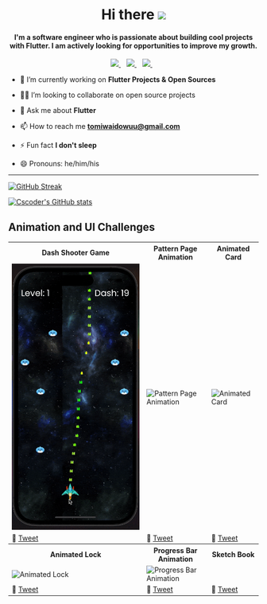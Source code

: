 <h1 align="center">Hi there <img src="https://media.giphy.com/media/hvRJCLFzcasrR4ia7z/giphy.gif" width="30px"/></h1>
<h4 align="center">I'm a software engineer who is passionate about building cool projects with Flutter. I am actively looking for opportunities to improve my growth.</h4>

<p align='center'>
<a href="https://twitter.com/cscoder_" target="_blank">
  <img src="https://img.shields.io/badge/twitter-%231DA1F2.svg?&style=for-the-badge&logo=twitter&logoColor=white" />
</a>&nbsp;&nbsp;
<a href="mailto:tomiwaidowuu@gmail.com" target="_blank">
  <img src="https://img.shields.io/badge/email-%23D14836.svg?&style=for-the-badge&logo=gmail&logoColor=white" />
</a>&nbsp;&nbsp;
<a href="https://www.linkedin.com/in/cscoder/" target="_blank">
  <img src="https://img.shields.io/badge/linkedin-%230077B5.svg?&style=for-the-badge&logo=linkedin&logoColor=white" />
</a>&nbsp;&nbsp;
</p>

- 🔭 I’m currently working on **Flutter Projects & Open Sources**

<!-- - 🌱 I’m currently learning **Swift** -->

- 🧑‍💻 I’m looking to collaborate on open source projects

- 💬 Ask me about **Flutter**

- 📫 How to reach me **tomiwaidowuu@gmail.com**

- ⚡ Fun fact **I don't sleep**

- 😄 Pronouns: he/him/his
<hr>
<!-- <p align="center">
  <img src ="https://github-readme-stats.vercel.app/api?username=cscoderr&show_icons=true&locale=en" alt="cscoder">
</p> -->

[![GitHub Streak](https://streak-stats.demolab.com?user=cscoderr&theme=vue&hide_border=true)](https://git.io/streak-stats)

[![Cscoder's GitHub stats](https://github-readme-stats.vercel.app/api?username=cscoderr&count_private=true&theme=vue&hide_border=true)](https://github.com/anuraghazra/github-readme-stats)

## Animation and UI Challenges

<table>
	<tbody width="100%">
	<tr>
			<th>Dash Shooter Game</th>	
			<th>Pattern Page Animation</th>	
			<th>Animated Card</th>
		</tr>
		<tr>
			<td>
				<img src="https://github.com/cscoderr/dash_shooter/blob/main/gif/video.gif" alt="Dash Shooter Game"></img>
			</td>
			<td>
			<img src="https://github.com/cscoderr/flutter_advance/blob/main/gifs/phone_pattern.gif" alt="Pattern Page Animation"></img>
			</td>
						<td>
			<img src="https://github.com/cscoderr/flutter_advance/blob/main/gifs/animated_card.gif" alt="Animated Card"></img>
			</td>
		</tr>
		<tr>
			<td>
				🔗 <a href="https://twitter.com/CsCoder_/status/1642139458538553344?s=20">Tweet</a>
			</td>
			<td>
				🔗 <a href="https://twitter.com/CsCoder_/status/1628715918581792769?s=20">Tweet</a>
			</td>
			<td>
				🔗 <a href="https://twitter.com/CsCoder_/status/1619207792728092672?s=20">Tweet</a>
			</td>
		</tr>
		<tr>
			<th>Animated Lock</th>	
			<th>Progress Bar Animation</th>	
			<th>Sketch Book</th>
		</tr>
		<tr>
			<td>
				<img src="https://github.com/cscoderr/flutter_advance/blob/main/gifs/animated_lock.gif" alt="Animated Lock"></img>
			</td>
			<td>
			<img src="https://github.com/cscoderr/flutter_advance/blob/main/gifs/progress_bar.gif" alt="Progress Bar Animation"></img>
			</td>
						<td>
<!-- 			<img src="https://github.com/cscoderr/chrismas_tree/blob/main/screenshot/1.png" width="50%" alt="Animated Card"></img> -->
			</td>
		</tr>
		<tr>
			<td>
				🔗 <a href="https://twitter.com/CsCoder_/status/1616656253463273472?s=20">Tweet</a>
			</td>
			<td>
				🔗 <a href="https://twitter.com/CsCoder_/status/1617229802217377793?s=20">Tweet</a>
			</td>
			<td>
				🔗 <a href="https://twitter.com/CsCoder_/status/1621867123201949696?s=20">Tweet</a>
			</td>
		</tr>
	</tbody>
</table>
